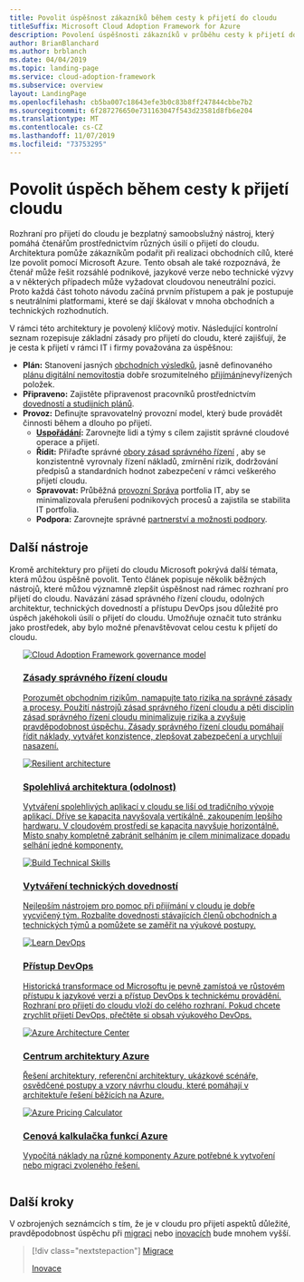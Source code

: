 ```yaml
---
title: Povolit úspěšnost zákazníků během cesty k přijetí do cloudu
titleSuffix: Microsoft Cloud Adoption Framework for Azure
description: Povolení úspěšnosti zákazníků v průběhu cesty k přijetí do cloudu
author: BrianBlanchard
ms.author: brblanch
ms.date: 04/04/2019
ms.topic: landing-page
ms.service: cloud-adoption-framework
ms.subservice: overview
layout: LandingPage
ms.openlocfilehash: cb5ba007c18643efe3b0c83b8ff247844cbbe7b2
ms.sourcegitcommit: 6f287276650e731163047f543d23581d8fb6e204
ms.translationtype: MT
ms.contentlocale: cs-CZ
ms.lasthandoff: 11/07/2019
ms.locfileid: "73753295"
---
```

# <a name="enable-success-during-a-cloud-adoption-journey"></a>Povolit úspěch během cesty k přijetí cloudu

Rozhraní pro přijetí do cloudu je bezplatný samoobslužný nástroj, který pomáhá čtenářům prostřednictvím různých úsilí o přijetí do cloudu. Architektura pomůže zákazníkům podařit při realizaci obchodních cílů, které lze povolit pomocí Microsoft Azure. Tento obsah ale také rozpoznává, že čtenář může řešit rozsáhlé podnikové, jazykové verze nebo technické výzvy a v některých případech může vyžadovat cloudovou neneutrální pozici. Proto každá část tohoto návodu začíná prvním přístupem a pak je postupuje s neutrálními platformami, které se dají škálovat v mnoha obchodních a technických rozhodnutích.

V rámci této architektury je povolený klíčový motiv. Následující kontrolní seznam rozepisuje základní zásady pro přijetí do cloudu, které zajišťují, že je cesta k přijetí v rámci IT i firmy považována za úspěšnou:

- **Plán:** Stanovení jasných [obchodních výsledků](../strategy/business-outcomes/index.md), jasně definovaného [plánu digitální nemovitosti](../digital-estate/index.md)a dobře srozumitelného [přijímání](../migrate/migration-considerations/prerequisites/migration-backlog-review.md)nevyřízených položek.
- **Připraveno:** Zajistěte připravenost pracovníků prostřednictvím [dovedností a studijních plánů](../ready/technical-skills.md).
- **Provoz:** Definujte spravovatelný provozní model, který bude provádět činnosti během a dlouho po přijetí.
  - **[Uspořádání](../organize/index.md):** Zarovnejte lidi a týmy s cílem zajistit správné cloudové operace a přijetí.
  - **Řídit:** Přiřaďte správné [obory zásad správného řízení](../govern/index.md) , aby se konzistentně vyrovnaly řízení nákladů, zmírnění rizik, dodržování předpisů a standardních hodnot zabezpečení v rámci veškerého přijetí cloudu.
  - **Spravovat:** Průběžná [provozní Správa](../manage/index.md) portfolia IT, aby se minimalizovala přerušení podnikových procesů a zajistila se stabilita IT portfolia.
  - **Podpora:** Zarovnejte správné [partnerství a možnosti podpory](../migrate/migration-considerations/assess/partnership-options.md).

## <a name="additional-tools"></a>Další nástroje

Kromě architektury pro přijetí do cloudu Microsoft pokrývá další témata, která můžou úspěšně povolit. Tento článek popisuje několik běžných nástrojů, které můžou významně zlepšit úspěšnost nad rámec rozhraní pro přijetí do cloudu. Navázání zásad správného řízení cloudu, odolných architektur, technických dovedností a přístupu DevOps jsou důležité pro úspěch jakéhokoli úsilí o přijetí do cloudu. Umožňuje označit tuto stránku jako prostředek, aby bylo možné přenavštěvovat celou cestu k přijetí do cloudu.

<!-- markdownlint-disable MD033 -->

<ul class="panelContent cardsH">
<li style="display: flex; flex-direction: column;">
    <a href="../govern/guides/index.md" style="display: flex; flex-direction: column; flex: 1 0 auto;">
        <div class="cardSize" style="flex: 1 0 auto; display: flex;">
            <div class="cardPadding" style="display: flex;">
                <div class="card">
                    <div class="cardImageOuter">
                        <div class="cardImage bgdAccent1">
                            <img alt="Cloud Adoption Framework governance model" src="../_images/operational-transformation-govern-highres.png" data-linktype="external" />
                        </div>
                    </div>
                    <div class="cardText">
                        <h3>Zásady správného řízení cloudu</h3>
                        <p>Porozumět obchodním rizikům, namapujte tato rizika na správné zásady a procesy. Použití nástrojů zásad správného řízení cloudu a pěti disciplín zásad správného řízení cloudu minimalizuje rizika a zvyšuje pravděpodobnost úspěchu. Zásady správného řízení cloudu pomáhají řídit náklady, vytvářet konzistence, zlepšovat zabezpečení a urychlují nasazení.</p>
                    </div>
                </div>
            </div>
        </div>
    </a>
</li>
<li style="display: flex; flex-direction: column;">
    <a href="https://docs.microsoft.com/azure/architecture/framework/resiliency/overview" style="display: flex; flex-direction: column; flex: 1 0 auto;">
        <div class="cardSize" style="flex: 1 0 auto; display: flex;">
            <div class="cardPadding" style="display: flex;">
                <div class="card">
                    <div class="cardImageOuter">
                        <div class="cardImage bgdAccent1">
                            <img alt="Resilient architecture" src="https://docs.microsoft.com/azure/architecture/resiliency/images/redundancy.svg" data-linktype="external" />
                        </div>
                    </div>
                    <div class="cardText">
                        <h3>Spolehlivá architektura (odolnost)</h3>
                        <p>Vytváření spolehlivých aplikací v cloudu se liší od tradičního vývoje aplikací. Dříve se kapacita navyšovala vertikálně, zakoupením lepšího hardwaru. V cloudovém prostředí se kapacita navyšuje horizontálně. Místo snahy kompletně zabránit selháním je cílem minimalizace dopadu selhání jedné komponenty.</p>
                    </div>
                </div>
            </div>
        </div>
    </a>
</li>
<li style="display: flex; flex-direction: column;">
    <a href="../ready/technical-skills.md" style="display: flex; flex-direction: column; flex: 1 0 auto;">
        <div class="cardSize" style="flex: 1 0 auto; display: flex;">
            <div class="cardPadding" style="display: flex;">
                <div class="card">
                    <div class="cardImageOuter">
                        <div class="cardImage bgdAccent1">
                            <img alt="Build Technical Skills" src="https://docs.microsoft.com/media/learn/Product/Learn/learningpath_graphic.svg" data-linktype="external" />
                        </div>
                    </div>
                    <div class="cardText">
                        <h3>Vytváření technických dovedností</h3>
                        <p>Nejlepším nástrojem pro pomoc při přijímání v cloudu je dobře vycvičený tým. Rozbalíte dovednosti stávajících členů obchodních a technických týmů a pomůžete se zaměřit na výukové postupy.</p>
                    </div>
                </div>
            </div>
        </div>
    </a>
</li>
<li style="display: flex; flex-direction: column;">
    <a href="https://docs.microsoft.com/azure/devops/learn/" style="display: flex; flex-direction: column; flex: 1 0 auto;">
        <div class="cardSize" style="flex: 1 0 auto; display: flex;">
            <div class="cardPadding" style="display: flex;">
                <div class="card">
                    <div class="cardImageOuter">
                        <div class="cardImage bgdAccent1">
                            <img alt="Learn DevOps" src="https://docs.microsoft.com/azure/devops/learn/_img/learn-devops.svg" data-linktype="external" />
                        </div>
                    </div>
                    <div class="cardText">
                        <h3>Přístup DevOps</h3>
                        <p>Historická transformace od Microsoftu je pevně zamístoá ve růstovém přístupu k jazykové verzi a přístup DevOps k technickému provádění. Rozhraní pro přijetí do cloudu vloží do celého rozhraní. Pokud chcete zrychlit přijetí DevOps, přečtěte si obsah výukového DevOps.</p>
                    </div>
                </div>
            </div>
        </div>
    </a>
</li>
<li style="display: flex; flex-direction: column;">
    <a href="https://docs.microsoft.com/azure/architecture/" style="display: flex; flex-direction: column; flex: 1 0 auto;">
        <div class="cardSize" style="flex: 1 0 auto; display: flex;">
            <div class="cardPadding" style="display: flex;">
                <div class="card">
                    <div class="cardImageOuter">
                        <div class="cardImage bgdAccent1">
                            <img alt="Azure Architecture Center" src="https://docs.microsoft.com/azure/architecture/example-scenario/data/media/architecture-data-warehouse.png" data-linktype="external" />
                        </div>
                    </div>
                    <div class="cardText">
                        <h3>Centrum architektury Azure</h3>
                        <p>Řešení architektury, referenční architektury, ukázkové scénáře, osvědčené postupy a vzory návrhu cloudu, které pomáhají v architektuře řešení běžících na Azure.</p>
                    </div>
                </div>
            </div>
        </div>
    </a>
</li>
<li style="display: flex; flex-direction: column;">
    <a href="https://azure.microsoft.com/pricing/calculator/" style="display: flex; flex-direction: column; flex: 1 0 auto;">
        <div class="cardSize" style="flex: 1 0 auto; display: flex;">
            <div class="cardPadding" style="display: flex;">
                <div class="card">
                    <div class="cardImageOuter">
                        <div class="cardImage bgdAccent1">
                            <img alt="Azure Pricing Calculator" src="../_images/calculator-preview.png" data-linktype="external" />
                        </div>
                    </div>
                    <div class="cardText">
                        <h3>Cenová kalkulačka funkcí Azure</h3>
                        <p>Vypočítá náklady na různé komponenty Azure potřebné k vytvoření nebo migraci zvoleného řešení.</p>
                    </div>
                </div>
            </div>
        </div>
    </a>
</li>
</ul>

<!-- markdownlint-enable MD033 -->

## <a name="next-steps"></a>Další kroky

V ozbrojených seznámcích s tím, že je v cloudu pro přijetí aspektů důležité, pravděpodobnost úspěchu při [migraci](./migrate.md) nebo [inovacích](./innovate.md) bude mnohem vyšší.

> [!div class="nextstepaction"]
> [Migrace](./migrate.md)
>
> [Inovace](./innovate.md)
